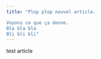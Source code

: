 ```yaml
---
title: "Plop plop nouvel article.

Voyons ce que ça donne.  
Bla bla bla  
Bli bli bli"
---
```

test article